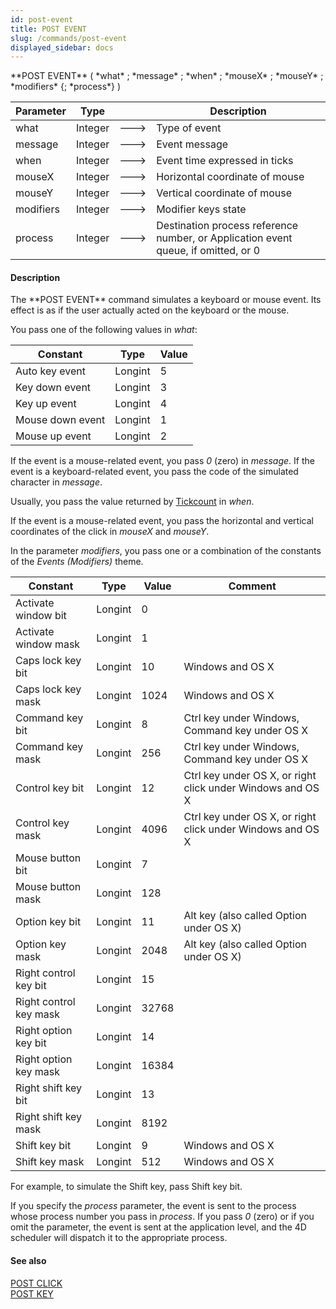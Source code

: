 ```yaml
---
id: post-event
title: POST EVENT
slug: /commands/post-event
displayed_sidebar: docs
---
```


<!--REF #_command_.POST EVENT.Syntax-->**POST EVENT** ( *what* ; *message* ; *when* ; *mouseX* ; *mouseY* ; *modifiers* {; *process*} )<!-- END REF-->
<!--REF #_command_.POST EVENT.Params-->
| Parameter | Type |  | Description |
| --- | --- | --- | --- |
| what | Integer | &#x1F852; | Type of event |
| message | Integer | &#x1F852; | Event message |
| when | Integer | &#x1F852; | Event time expressed in ticks |
| mouseX | Integer | &#x1F852; | Horizontal coordinate of mouse |
| mouseY | Integer | &#x1F852; | Vertical coordinate of mouse |
| modifiers | Integer | &#x1F852; | Modifier keys state |
| process | Integer | &#x1F852; | Destination process reference number, or Application event queue, if omitted, or 0 |

<!-- END REF-->

#### Description 

<!--REF #_command_.POST EVENT.Summary-->The **POST EVENT** command simulates a keyboard or mouse event.<!-- END REF--> Its effect is as if the user actually acted on the keyboard or the mouse.

You pass one of the following values in *what*:

| Constant         | Type    | Value |
| ---------------- | ------- | ----- |
| Auto key event   | Longint | 5     |
| Key down event   | Longint | 3     |
| Key up event     | Longint | 4     |
| Mouse down event | Longint | 1     |
| Mouse up event   | Longint | 2     |
  
  
If the event is a mouse-related event, you pass *0* (zero) in *message*. If the event is a keyboard-related event, you pass the code of the simulated character in *message*. 

Usually, you pass the value returned by [Tickcount](tickcount.md) in *when*.

If the event is a mouse-related event, you pass the horizontal and vertical coordinates of the click in *mouseX* and *mouseY*. 

In the parameter *modifiers*, you pass one or a combination of the constants of the *Events (Modifiers)* theme. 

| Constant               | Type    | Value | Comment                                                    |
| ---------------------- | ------- | ----- | ---------------------------------------------------------- |
| Activate window bit    | Longint | 0     |                                                            |
| Activate window mask   | Longint | 1     |                                                            |
| Caps lock key bit      | Longint | 10    | Windows and OS X                                           |
| Caps lock key mask     | Longint | 1024  | Windows and OS X                                           |
| Command key bit        | Longint | 8     | Ctrl key under Windows, Command key under OS X             |
| Command key mask       | Longint | 256   | Ctrl key under Windows, Command key under OS X             |
| Control key bit        | Longint | 12    | Ctrl key under OS X, or right click under Windows and OS X |
| Control key mask       | Longint | 4096  | Ctrl key under OS X, or right click under Windows and OS X |
| Mouse button bit       | Longint | 7     |                                                            |
| Mouse button mask      | Longint | 128   |                                                            |
| Option key bit         | Longint | 11    | Alt key (also called Option under OS X)                    |
| Option key mask        | Longint | 2048  | Alt key (also called Option under OS X)                    |
| Right control key bit  | Longint | 15    |                                                            |
| Right control key mask | Longint | 32768 |                                                            |
| Right option key bit   | Longint | 14    |                                                            |
| Right option key mask  | Longint | 16384 |                                                            |
| Right shift key bit    | Longint | 13    |                                                            |
| Right shift key mask   | Longint | 8192  |                                                            |
| Shift key bit          | Longint | 9     | Windows and OS X                                           |
| Shift key mask         | Longint | 512   | Windows and OS X                                           |

For example, to simulate the Shift key, pass Shift key bit.

If you specify the *process* parameter, the event is sent to the process whose process number you pass in *process*. If you pass *0* (zero) or if you omit the parameter, the event is sent at the application level, and the 4D scheduler will dispatch it to the appropriate process.

#### See also 

[POST CLICK](post-click.md)  
[POST KEY](post-key.md)  